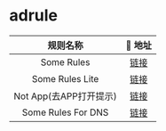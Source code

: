 # adrule

|   规则名称   | 🚀 地址  |
|  :----:  | :----:  |
| Some Rules | [链接](https://hacamer.coding.net/p/adgurd/d/adrules/git/raw/main/rules-admin.txt) |
| Some Rules Lite | [链接](https://hacamer.coding.net/p/adgurd/d/adrules/git/raw/main/some-rules(for-Mobile).txt) |
| Not App(去APP打开提示) | [链接](https://hacamer.coding.net/p/adgurd/d/adrules/git/raw/main/not-app.txt)|
| Some Rules For DNS|[链接](https://hacamer.coding.net/p/adgurd/d/adrules/git/raw/main/some-rules-dns.txt)|
